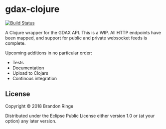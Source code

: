 # gdax-clojure

[![Build Status](https://travis-ci.com/bpringe/gdax-clojure.svg?branch=master)](https://travis-ci.com/bpringe/gdax-clojure)

A Clojure wrapper for the GDAX API. This is a WIP. All HTTP endpoints have been mapped, and support for public and private websocket feeds is complete.

Upcoming additions in no particular order:

- Tests
- Documentation
- Upload to Clojars
- Continous integration

## License

Copyright © 2018 Brandon Ringe

Distributed under the Eclipse Public License either version 1.0 or (at
your option) any later version.
